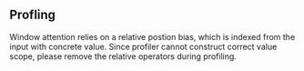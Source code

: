 

## Profling

Window attention relies on a relative postion bias, which is indexed from
the input with concrete value. Since profiler cannot construct correct value scope, please remove the relative operators during profiling.
